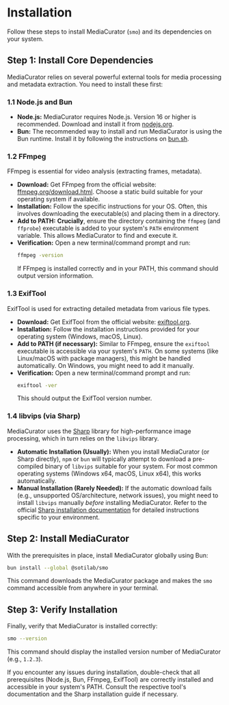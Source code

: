 # Installation

Follow these steps to install MediaCurator (`smo`) and its dependencies on your system.

## Step 1: Install Core Dependencies

MediaCurator relies on several powerful external tools for media processing and metadata extraction. You need to install these first:

### 1.1 Node.js and Bun

- **Node.js:** MediaCurator requires Node.js. Version 16 or higher is recommended. Download and install it from [nodejs.org](https://nodejs.org/).
- **Bun:** The recommended way to install and run MediaCurator is using the Bun runtime. Install it by following the instructions on [bun.sh](https://bun.sh/).

### 1.2 FFmpeg

FFmpeg is essential for video analysis (extracting frames, metadata).

- **Download:** Get FFmpeg from the official website: [ffmpeg.org/download.html](https://ffmpeg.org/download.html). Choose a static build suitable for your operating system if available.
- **Installation:** Follow the specific instructions for your OS. Often, this involves downloading the executable(s) and placing them in a directory.
- **Add to PATH:** **Crucially**, ensure the directory containing the `ffmpeg` (and `ffprobe`) executable is added to your system's `PATH` environment variable. This allows MediaCurator to find and execute it.
- **Verification:** Open a new terminal/command prompt and run:
  ```bash
  ffmpeg -version
  ```
  If FFmpeg is installed correctly and in your PATH, this command should output version information.

### 1.3 ExifTool

ExifTool is used for extracting detailed metadata from various file types.

- **Download:** Get ExifTool from the official website: [exiftool.org](https://exiftool.org/).
- **Installation:** Follow the installation instructions provided for your operating system (Windows, macOS, Linux).
- **Add to PATH (if necessary):** Similar to FFmpeg, ensure the `exiftool` executable is accessible via your system's `PATH`. On some systems (like Linux/macOS with package managers), this might be handled automatically. On Windows, you might need to add it manually.
- **Verification:** Open a new terminal/command prompt and run:
  ```bash
  exiftool -ver
  ```
  This should output the ExifTool version number.

### 1.4 libvips (via Sharp)

MediaCurator uses the [Sharp](https://sharp.pixelplumbing.com/) library for high-performance image processing, which in turn relies on the `libvips` library.

- **Automatic Installation (Usually):** When you install MediaCurator (or Sharp directly), `npm` or `bun` will typically attempt to download a pre-compiled binary of `libvips` suitable for your system. For most common operating systems (Windows x64, macOS, Linux x64), this works automatically.
- **Manual Installation (Rarely Needed):** If the automatic download fails (e.g., unsupported OS/architecture, network issues), you might need to install `libvips` manually _before_ installing MediaCurator. Refer to the official [Sharp installation documentation](https://sharp.pixelplumbing.com/install) for detailed instructions specific to your environment.

## Step 2: Install MediaCurator

With the prerequisites in place, install MediaCurator globally using Bun:

```bash
bun install --global @sotilab/smo
```

This command downloads the MediaCurator package and makes the `smo` command accessible from anywhere in your terminal.

## Step 3: Verify Installation

Finally, verify that MediaCurator is installed correctly:

```bash
smo --version
```

This command should display the installed version number of MediaCurator (e.g., `1.2.3`).

If you encounter any issues during installation, double-check that all prerequisites (Node.js, Bun, FFmpeg, ExifTool) are correctly installed and accessible in your system's PATH. Consult the respective tool's documentation and the Sharp installation guide if necessary.
